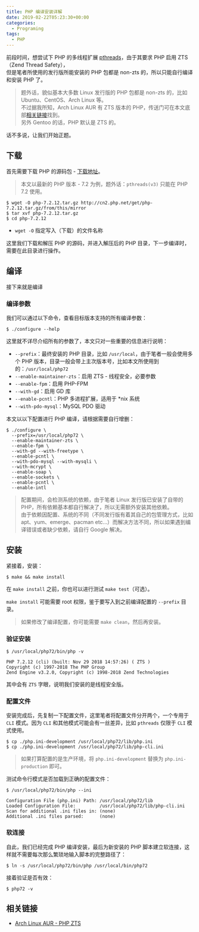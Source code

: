 ```yaml
---
title: PHP 编译安装详解
date: 2019-02-22T05:23:30+00:00
categories:
  - Programing
tags:
  - PHP
---
```


前段时间，想尝试下 PHP 的多线程扩展 [pthreads][1]，由于其要求 PHP 启用 ZTS （Zend Thread Safety），  
但是笔者所使用的发行版所能安装的 PHP 包都是 non-zts 的，所以只能自行编译和安装 PHP 了。

<!--more-->

> 题外话，貌似基本大多数 Linux 发行版的 PHP 包都是 non-zts 的，比如 Ubuntu、CentOS、Arch Linux 等。  
> 不过据我所知，Arch Linux AUR 有 ZTS 版本的 PHP，传送门可在本文底部[相关链接][2]找到。  
> 另外 Gentoo 的话，PHP 默认是 ZTS 的。

话不多说，让我们开始正题。

## 下载

首先需要下载 PHP 的源码包 - [下载地址][3]。

> 本文以最新的 PHP 版本 - 7.2 为例，题外话：`pthreads(v3)` 只能在 PHP 7.2 使用。

```shell
$ wget -O php-7.2.12.tar.gz http://cn2.php.net/get/php-7.2.12.tar.gz/from/this/mirror
$ tar xvf php-7.2.12.tar.gz
$ cd php-7.2.12
```

  * `wget -O` 指定写入（下载）的文件名称

这里我们下载和解压 PHP 的源码，并进入解压后的 PHP 目录，下一步编译时，需要在此目录进行操作。

## 编译

接下来就是编译

### 编译参数

我们可以通过以下命令，查看目标版本支持的所有编译参数：

```shell
$ ./configure --help
```

这里就不详尽介绍所有的参数了，本文只对一些重要的信息进行说明：

  * `--prefix`：最终安装的 PHP 目录，比如 `/usr/local`，由于笔者一般会使用多个 PHP 版本，目录一般会带上主次版本号，比如本文所使用到的：`/usr/local/php72`
  * `--enable-maintainer-zts`：启用 ZTS - 线程安全，必要参数
  * `--enable-fpm`：启用 PHP-FPM
  * `--with-gd`：启用 GD 库
  * `--enable-pcntl`：PHP 多进程扩展，适用于 *nix 系统
  * `--with-pdo-mysql`：MySQL PDO 驱动

本文以以下配置进行 PHP 编译，请根据需要自行增删：

```shell
$ ./configure \
  --prefix=/usr/local/php72 \
  --enable-maintainer-zts \
  --enable-fpm \
  --with-gd --with-freetype \
  --enable-pcntl \
  --with-pdo-mysql --with-mysqli \
  --with-mcrypt \
  --enable-soap \
  --enable-sockets \
  --enable-pcntl \
  --enable-intl
```

> 配置期间，会检测系统的依赖，由于笔者 Linux 发行版已安装了自带的 PHP，所有依赖基本都自行解决了，所以无需额外安装其他依赖。  
> 由于依赖因配置、系统的不同（不同发行版有着其自己的包管理方式，比如 apt、yum、emerge、pacman etc...）而解决方法不同，所以如果遇到编译错误或者缺少依赖，请自行 Google 解决。

## 安装

紧接着，安装：

```shell
$ make && make install
```

在 `make install` 之前，你也可以进行测试 `make test`（可选）。

`make install` 可能需要 root 权限，鉴于要写入到之前编译配置的 `--prefix` 目录。

> 如果修改了编译配置，你可能需要 `make clean`，然后再安装。

### 验证安装

```shell
$ /usr/local/php72/bin/php -v
    
PHP 7.2.12 (cli) (built: Nov 29 2018 14:57:26) ( ZTS )
Copyright (c) 1997-2018 The PHP Group
Zend Engine v3.2.0, Copyright (c) 1998-2018 Zend Technologies
```

其中会有 `ZTS` 字眼，说明我们安装的是线程安全版。

### 配置文件

安装完成后，先复制一下配置文件，这里笔者将配置文件分开两个，一个专用于 `CLI` 模式。因为 `CLI` 和其他模式可能会有一丝差异，比如 `pthreads` 仅限于 `CLI` 模式使用。

```shell
$ cp ./php.ini-development /usr/local/php72/lib/php.ini
$ cp ./php.ini-development /usr/local/php72/lib/php-cli.ini
```

> 如果打算配置的是生产环境，将 `php.ini-development` 替换为 `php.ini-production` 即可。

测试命令行模式是否加载到正确的配置文件：

```shell
$ /usr/local/php72/bin/php --ini
    
Configuration File (php.ini) Path: /usr/local/php72/lib
Loaded Configuration File:         /usr/local/php72/lib/php-cli.ini
Scan for additional .ini files in: (none)
Additional .ini files parsed:      (none)
```

### 软连接

自此，我们已经完成 PHP 编译安装，最后为新安装的 PHP 脚本建立软连接，这样就不需要每次那么繁琐地输入脚本的完整路径了：

```shell
$ ln -s /usr/local/php72/bin/php /usr/local/bin/php72
```

接着验证是否有效：

```shell
$ php72 -v
```

## 相关链接

  * [Arch Linux AUR - PHP ZTS][4]

 [1]: http://php.net/manual/zh/book.pthreads.php
 [2]: #相关链接
 [3]: http://php.net/downloads.php
 [4]: https://aur.archlinux.org/pkgbase/php-zts/
